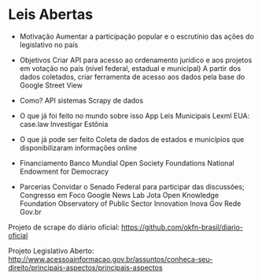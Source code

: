 # Leis Abertas


- Motivação
Aumentar a participação popular e o escrutínio das ações do  legislativo no país

- Objetivos
Criar API para acesso ao ordenamento jurídico e aos projetos em votação no país (nível federal, estadual e municipal)
A partir dos dados coletados, criar ferramenta de acesso aos dados pela base do Google Street View

- Como?
API sistemas
Scrapy de dados

- O que já foi feito no mundo sobre isso
App Leis Municipais
Lexml
EUA: case.law
Investigar Estônia

- O que já pode ser feito
Coleta de dados de estados e municípios que disponibilizaram informações online

- Financiamento
Banco Mundial
Open Society Foundations
National Endowment for Democracy


- Parcerias
Convidar o Senado Federal para participar das discussões;
Congresso em Foco
Google News Lab
Jota
Open Knowledge Foundation
Observatory of Public Sector Innovation
Inova Gov
Rede Gov.br


Projeto de scrape do diário oficial: https://github.com/okfn-brasil/diario-oficial

Projeto Legislativo Aberto: http://www.acessoainformacao.gov.br/assuntos/conheca-seu-direito/principais-aspectos/principais-aspectos
